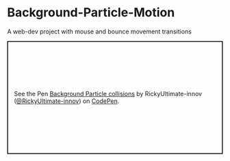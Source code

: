 # Background-Particle-Motion
A web-dev project with mouse and bounce movement transitions


<p class="codepen" data-height="265" data-theme-id="dark" data-default-tab="js,result" data-user="RickyUltimate-innov" data-slug-hash="bGqmrKe" style="height: 265px; box-sizing: border-box; display: flex; align-items: center; justify-content: center; border: 2px solid; margin: 1em 0; padding: 1em;" data-pen-title="Background Particle collisions">
  <span>See the Pen <a href="https://codepen.io/RickyUltimate-innov/pen/bGqmrKe">
  Background Particle collisions</a> by RickyUltimate-innov (<a href="https://codepen.io/RickyUltimate-innov">@RickyUltimate-innov</a>)
  on <a href="https://codepen.io">CodePen</a>.</span>
</p>
<script async src="https://cpwebassets.codepen.io/assets/embed/ei.js"></script>
